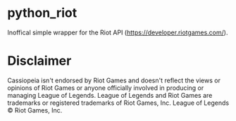 # python_riot

Inoffical simple wrapper for the Riot API (https://developer.riotgames.com/).

# Disclaimer

Cassiopeia isn't endorsed by Riot Games and doesn't reflect the views or opinions of Riot Games or anyone officially involved in producing or managing League of Legends. League of Legends and Riot Games are trademarks or registered trademarks of Riot Games, Inc. League of Legends © Riot Games, Inc.
